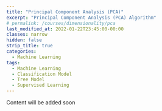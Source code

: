 ```yaml
---
title: "Principal Component Analysis (PCA)"
excerpt: "Principal Component Analysis (PCA) Algorithm"
# permalink: /courses/dimensionality/pca
last_modified_at: 2022-01-22T23:45:00-00:00
classes: narrow
hidden: false
strip_title: true
categories:
  - Machine Learning
tags: 
  - Machine Learning
  - Classification Model
  - Tree Model
  - Supervised Learning
---
```

Content will be added soon